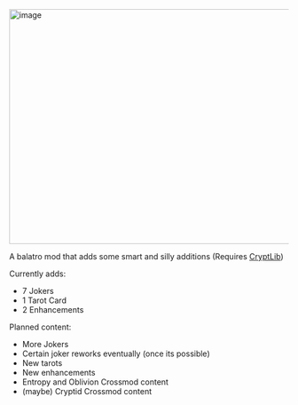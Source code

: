 <img width="807" height="423" alt="image" src="https://github.com/user-attachments/assets/3d813e7c-910d-4011-9c12-5e6122415363" />

A balatro mod that adds some smart and silly additions
(Requires [CryptLib](https://github.com/SpectralPack/Cryptlib))

Currently adds:
- 7 Jokers
- 1 Tarot Card
- 2 Enhancements

Planned content:
- More Jokers
- Certain joker reworks eventually (once its possible)
- New tarots
- New enhancements
- Entropy and Oblivion Crossmod content
- (maybe) Cryptid Crossmod content
